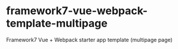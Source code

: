 # framework7-vue-webpack-template-multipage
Framework7 Vue + Webpack starter app template (multipage page)
